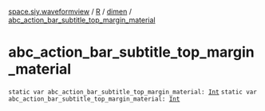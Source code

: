 [space.siy.waveformview](../../index.md) / [R](../index.md) / [dimen](index.md) / [abc_action_bar_subtitle_top_margin_material](./abc_action_bar_subtitle_top_margin_material.md)

# abc_action_bar_subtitle_top_margin_material

`static var abc_action_bar_subtitle_top_margin_material: `[`Int`](https://kotlinlang.org/api/latest/jvm/stdlib/kotlin/-int/index.html)
`static var abc_action_bar_subtitle_top_margin_material: `[`Int`](https://kotlinlang.org/api/latest/jvm/stdlib/kotlin/-int/index.html)